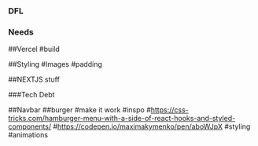 ### DFL

### Needs

##Vercel
#build

##Styling
#Images
#padding

##NEXTJS stuff

###Tech Debt

##Navbar
##burger
#make it work
#inspo #https://css-tricks.com/hamburger-menu-with-a-side-of-react-hooks-and-styled-components/ #https://codepen.io/maximakymenko/pen/aboWJpX
#styling
#animations
